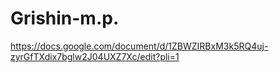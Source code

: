 # Grishin-m.p.
https://docs.google.com/document/d/1ZBWZIRBxM3k5RQ4uj-zyrGfTXdix7bglw2J04UXZ7Xc/edit?pli=1
